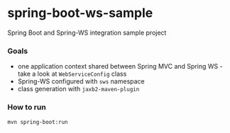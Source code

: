 spring-boot-ws-sample
=====================

Spring Boot and Spring-WS integration sample project

### Goals

- one application context shared between Spring MVC and Spring WS - take a look at ```WebServiceConfig``` class
- Spring-WS configured with ```sws``` namespace
- class generation with ```jaxb2-maven-plugin``` 


### How to run

```mvn spring-boot:run```
